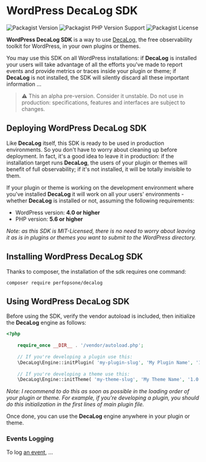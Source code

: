 # WordPress DecaLog SDK
![Packagist Version](https://img.shields.io/packagist/v/perfopsone/decalog?style=flat-square)
![Packagist PHP Version Support](https://img.shields.io/packagist/php-v/perfopsone/decalog?style=flat-square)
![Packagist License](https://img.shields.io/packagist/l/perfopsone/decalog?style=flat-square)

__WordPress DecaLog SDK__ is a way to use [DecaLog](https://github.com/Pierre-Lannoy/wp-decalog), the free observability toolkit for WordPress, in your own plugins or themes.

You may use this SDK on all WordPress installations: if __DecaLog__ is installed your users will take advantage of all the efforts you've made to report events and provide metrics or traces inside your plugin or theme; if __DecaLog__ is not installed, the SDK will silently discard all these important information ...

> ⚠️ This an alpha pre-version. Consider it unstable. Do not use in production: specifications, features and interfaces are subject to changes.

## Deploying WordPress DecaLog SDK

Like __DecaLog__ itself, this SDK is ready to be used in production environments. So you don't have to worry about cleaning up before deployment. In fact, it's a good idea to leave it in production: if the installation target runs __DecaLog__, the users of your plugin or themes will benefit of full observability; if it's not installed, it will be totally invisible to them.

If your plugin or theme is working on the development environment where you've installed __DecaLog__ it will work on all your users' environments - whether __DecaLog__ is installed or not, assuming the following requirements:

- WordPress version: __4.0 or higher__
- PHP version: __5.6 or higher__

_Note: as this SDK is MIT-Licensed, there is no need to worry about leaving it as is in plugins or themes you want to submit to the WordPress directory._

## Installing WordPress DecaLog SDK

Thanks to composer, the installation of the sdk requires one command:

`composer require perfopsone/decalog`

## Using WordPress DecaLog SDK

Before using the SDK, verify the vendor autoload is included, then initialize the __DecaLog__ engine as follows:

```php
<?php
    
    require_once __DIR__ . '/vendor/autoload.php';
    
    // If you're developing a plugin use this:
    \DecaLog\Engine::initPlugin( 'my-plugin-slug', 'My Plugin Name', '1.0.0' );
    
    // If you're developing a theme use this:
    \DecaLog\Engine::initTheme( 'my-theme-slug', 'My Theme Name', '1.0.0' );
```

_Note: I recommend to do this as soon as possible in the loading order of your plugin or theme. For example, if you're developing a plugin, you should do this initialization in the first lines of main plugin file._

Once done, you can use the __DecaLog__ engine anywhere in your plugin or theme.

### Events Logging

To log [an event](https://github.com/Pierre-Lannoy/wp-decalog/blob/master/LOGGING.md), ...